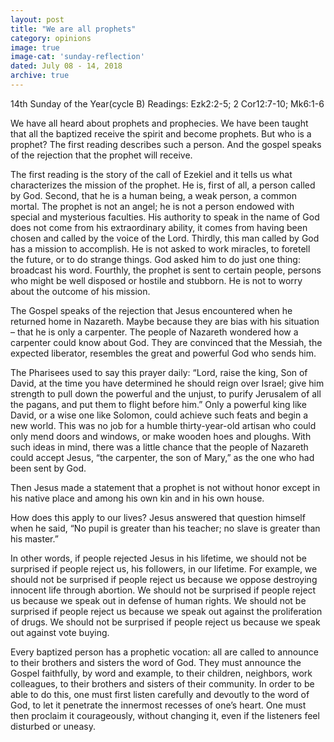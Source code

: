 ```yaml
---
layout: post
title: "We are all prophets"
category: opinions
image: true
image-cat: 'sunday-reflection'
dated: July 08 - 14, 2018
archive: true
---
```


14th Sunday of the Year(cycle B)
Readings: Ezk2:2-5; 2 Cor12:7-10; Mk6:1-6

We have all heard about prophets and prophecies.  We have been taught that all the baptized receive the spirit and become prophets.  But who is a prophet?  The first reading describes such a person.  And the gospel speaks of the rejection that the prophet will receive.

The first reading is the story of the call of Ezekiel and it tells us what characterizes the mission of the prophet.  He is, first of all, a person called by God.  Second, that he is a human being, a weak person, a common mortal.  The prophet is not an angel; he is not a person endowed with special and mysterious faculties.  His authority to speak in the name of God does not come from his extraordinary ability, it comes from having been chosen and called by the voice of the Lord.  Thirdly, this man called by God has a mission to accomplish.  He is not asked to work miracles, to foretell the future, or to do strange things.  God asked him to do just one thing: broadcast his word.  Fourthly, the prophet is sent to certain people, persons who might be well disposed or hostile and stubborn.  He is not to worry about the outcome of his mission.

The Gospel speaks of the rejection that Jesus encountered when he returned home in Nazareth.  Maybe because they are bias with his situation – that he is only a carpenter.  The people of Nazareth wondered how a carpenter could know about God.  They are convinced that the Messiah, the expected liberator, resembles the great and powerful God who sends him.

The Pharisees used to say this prayer daily: “Lord, raise the king, Son of David, at the time you have determined he should reign over Israel; give him strength to pull down the powerful and the unjust, to purify Jerusalem of all the pagans, and put them to flight before him.”  Only a powerful king like David, or a wise one like Solomon, could achieve such feats and begin a new world.  This was no job for a humble thirty-year-old artisan who could only mend doors and windows, or make wooden hoes and ploughs.  With such ideas in mind, there was a little chance that the people of Nazareth could accept Jesus, “the carpenter, the son of Mary,” as the one who had been sent by God.

Then Jesus made a statement that a prophet is not without honor except in his native place and among his own kin and in his own house.

How does this apply to our lives?  Jesus answered that question himself when he said, “No pupil is greater than his teacher; no slave is greater than his master.”

In other words, if people rejected Jesus in his lifetime, we should not be surprised if people reject us, his followers, in our lifetime.  For example, we should not be surprised if people reject us because we oppose destroying innocent life through abortion.  We should not be surprised if people reject us because we speak out in defense of human rights.  We should not be surprised if people reject us because we speak out against the proliferation of drugs.  We should not be surprised if people reject us because we speak out against vote buying.

Every baptized person has a prophetic vocation: all are called to announce to their brothers and sisters the word of God.  They must announce the Gospel faithfully, by word and example, to their children, neighbors, work colleagues, to their brothers and sisters of their community.  In order to be able to do this, one must first listen carefully and devoutly to the word of God, to let it penetrate the innermost recesses of one’s heart.  One must then proclaim it courageously, without changing it, even if the listeners feel disturbed or uneasy.